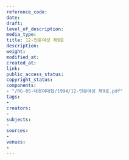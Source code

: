 ```yaml
---
reference_code: 
date: 
draft: 
level_of_description: 
media_type: 
title: 12-인문여성 제9호
description: 
weight: 
modified_at: 
created_at: 
link: 
public_access_status: 
copyright_status: 
components:
- "/RG-05-대경여대협/1994/12-인문여성 제9호.pdf"
tags:
- 
creators:
- 
subjects:
- 
sources:
- 
venues:
- 
---
```

